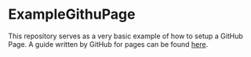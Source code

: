 # ExampleGithuPage

This repository serves as a very basic example of how to setup a GitHub Page.
A guide written by GitHub for pages can be found [here](https://docs.github.com/en/pages/quickstart).